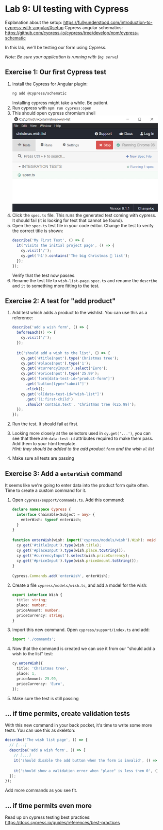 # Lab 9: UI testing with Cypress

Explanation about the setup: https://fullyunderstood.com/introduction-to-cypress-with-angular/#setup
Cypress angular schematics: https://github.com/cypress-io/cypress/tree/develop/npm/cypress-schematic

In this lab, we'll be testing our form using Cypress.

_Note: Be sure your application is running with (`ng serve`)_

## Exercise 1: Our first Cypress test

1. Install the Cypress for Angular plugin:
   ```bash
   ng add @cypress/schematic
   ```
   Installing cypress might take a while. Be patient.
1. Run cypress with `npm run cypress:open`
1. This should open cypress chromium shell
   ![cypress-chromium-shell](./img/cypress-chromium-shell.png)
1. Click the `spec.ts` file. This runs the generated test coming with cypress. It should fail (it is looking for text that cannot be found).
1. Open the `spec.ts` test file in your code editor. Change the test to verify the correct title is shown:
   ```ts
   describe('My First Test', () => {
     it('Visits the initial project page', () => {
       cy.visit('/');
       cy.get('h1').contains('The big Christmas 🎅 list');
     });
   });
   ```
   Verify that the test now passes.
1. Rename the test file to `wish-list-page.spec.ts` and rename the `describe` and `it` to something more fitting to the test.

## Exercise 2: A test for "add product"

1. Add test which adds a product to the wishlist. You can use this as a reference:

   ```ts
   describe('add a wish form', () => {
     beforeEach(() => {
       cy.visit('/');
     });

     it('should add a wish to the list', () => {
       cy.get('#titleInput').type('Christmas tree');
       cy.get('#placeInput').type('1');
       cy.get('#currencyInput').select('Euro');
       cy.get('#priceInput').type('25.99');
       cy.get('form[data-test-id="product-form"]')
         .get('button[type="submit"]')
         .click();
       cy.get('ol[data-test-id="wish-list"]')
         .get('li:first-child')
         .should('contain.text', 'Christmas tree (€25.99)');
     });
   });
   ```

1. Run the test. It should fail at first.
1. Looking more closely at the selectors used in `cy.get('...')`, you can see that there are `data-test-id` attributes required to make them pass. Add them to your html template.\
   _Hint: they should be added to the add product `form` and the wish `ol` list_
1. Make sure all tests are passing

## Exercise 3: Add a `enterWish` command

It seems like we're going to enter data into the product form quite often. Time to create a custom command for it.

1. Open `cypress/support/commands.ts`. Add this command:

   ```ts
   declare namespace Cypress {
     interface Chainable<Subject = any> {
       enterWish: typeof enterWish;
     }
   }

   function enterWish(wish: import('cypress/models/wish').Wish): void {
     cy.get('#titleInput').type(wish.title);
     cy.get('#placeInput').type(wish.place.toString());
     cy.get('#currencyInput').select(wish.priceCurrency);
     cy.get('#priceInput').type(wish.priceAmount.toString());
   }

   Cypress.Commands.add('enterWish', enterWish);
   ```

1. Create a file `cypress/models/wish.ts`, and add a model for the wish:

   ```ts
   export interface Wish {
     title: string;
     place: number;
     priceAmount: number;
     priceCurrency: string;
   }
   ```

1. Import this new command. Open `cypress/support/index.ts` and add:

   ```ts
   import './commands';
   ```

1. Now that the command is created we can use it from our "should add a wish to the list" test:

   ```ts
   cy.enterWish({
     title: 'Christmas tree',
     place: 1,
     priceAmount: 25.99,
     priceCurrency: 'Euro',
   });
   ```
1. Make sure the test is still passing

## ... if time permits, create validation tests

With this new command in your back pocket, it's time to write some more tests. You can use this as skeleton:

```ts
describe('The wish list page', () => {
  // [...]
  describe('add a wish form', () => {
    // [...]
    it('should disable the add button when the form is invalid', () => {});

    it('should show a validation error when "place" is less then 0', () => {});
  });
});
```

Add more commands as you see fit.

## ... if time permits even more

Read up on cypress testing best practices: https://docs.cypress.io/guides/references/best-practices
